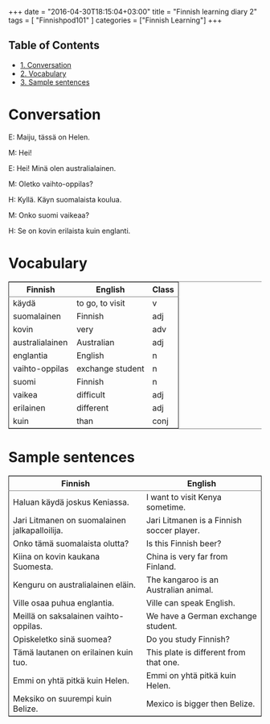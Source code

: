 +++
date = "2016-04-30T18:15:04+03:00"
title = "Finnish learning diary 2"
tags = [ "Finnishpod101" ]
categories = ["Finnish Learning"]
+++

<div id="table-of-contents">
<h2>Table of Contents</h2>
<div id="text-table-of-contents">
<ul>
<li><a href="#orgheadline1">1. Conversation</a></li>
<li><a href="#orgheadline2">2. Vocabulary</a></li>
<li><a href="#orgheadline3">3. Sample sentences</a></li>
</ul>
</div>
</div>

# Conversation<a id="orgheadline1"></a>

E: Maiju, tässä on Helen.

M: Hei!

E: Hei! Minä olen australialainen.

M: Oletko vaihto-oppilas?

H: Kyllä. Käyn suomalaista koulua.

M: Onko suomi vaikeaa?

H: Se on kovin erilaista kuin englanti.

# Vocabulary<a id="orgheadline2"></a>

<table border="2" cellspacing="0" cellpadding="6" rules="groups" frame="hsides">


<colgroup>
<col  class="org-left" />

<col  class="org-left" />

<col  class="org-left" />
</colgroup>
<thead>
<tr>
<th scope="col" class="org-left">Finnish</th>
<th scope="col" class="org-left">English</th>
<th scope="col" class="org-left">Class</th>
</tr>
</thead>

<tbody>
<tr>
<td class="org-left">käydä</td>
<td class="org-left">to go, to visit</td>
<td class="org-left">v</td>
</tr>


<tr>
<td class="org-left">suomalainen</td>
<td class="org-left">Finnish</td>
<td class="org-left">adj</td>
</tr>


<tr>
<td class="org-left">kovin</td>
<td class="org-left">very</td>
<td class="org-left">adv</td>
</tr>


<tr>
<td class="org-left">australialainen</td>
<td class="org-left">Australian</td>
<td class="org-left">adj</td>
</tr>


<tr>
<td class="org-left">englantia</td>
<td class="org-left">English</td>
<td class="org-left">n</td>
</tr>


<tr>
<td class="org-left">vaihto-oppilas</td>
<td class="org-left">exchange student</td>
<td class="org-left">n</td>
</tr>


<tr>
<td class="org-left">suomi</td>
<td class="org-left">Finnish</td>
<td class="org-left">n</td>
</tr>


<tr>
<td class="org-left">vaikea</td>
<td class="org-left">difficult</td>
<td class="org-left">adj</td>
</tr>


<tr>
<td class="org-left">erilainen</td>
<td class="org-left">different</td>
<td class="org-left">adj</td>
</tr>


<tr>
<td class="org-left">kuin</td>
<td class="org-left">than</td>
<td class="org-left">conj</td>
</tr>
</tbody>
</table>

# Sample sentences<a id="orgheadline3"></a>

<table border="2" cellspacing="0" cellpadding="6" rules="groups" frame="hsides">


<colgroup>
<col  class="org-left" />

<col  class="org-left" />
</colgroup>
<thead>
<tr>
<th scope="col" class="org-left">Finnish</th>
<th scope="col" class="org-left">English</th>
</tr>
</thead>

<tbody>
<tr>
<td class="org-left">Haluan käydä joskus Keniassa.</td>
<td class="org-left">I want to visit Kenya sometime.</td>
</tr>


<tr>
<td class="org-left">Jari Litmanen on suomalainen jalkapalloilija.</td>
<td class="org-left">Jari Litmanen is a Finnish soccer player.</td>
</tr>


<tr>
<td class="org-left">Onko tämä suomalaista olutta?</td>
<td class="org-left">Is this Finnish beer?</td>
</tr>


<tr>
<td class="org-left">Kiina on kovin kaukana Suomesta.</td>
<td class="org-left">China is very far from Finland.</td>
</tr>


<tr>
<td class="org-left">Kenguru on australialainen eläin.</td>
<td class="org-left">The kangaroo is an Australian animal.</td>
</tr>


<tr>
<td class="org-left">Ville osaa puhua englantia.</td>
<td class="org-left">Ville can speak English.</td>
</tr>


<tr>
<td class="org-left">Meillä on saksalainen vaihto-oppilas.</td>
<td class="org-left">We have a German exchange student.</td>
</tr>


<tr>
<td class="org-left">Opiskeletko sinä suomea?</td>
<td class="org-left">Do you study Finnish?</td>
</tr>


<tr>
<td class="org-left">Tämä lautanen on erilainen kuin tuo.</td>
<td class="org-left">This plate is different from that one.</td>
</tr>


<tr>
<td class="org-left">Emmi on yhtä pitkä kuin Helen.</td>
<td class="org-left">Emmi on yhtä pitkä kuin Helen.</td>
</tr>


<tr>
<td class="org-left">Meksiko on suurempi kuin Belize.</td>
<td class="org-left">Mexico is bigger then Belize.</td>
</tr>
</tbody>
</table>
